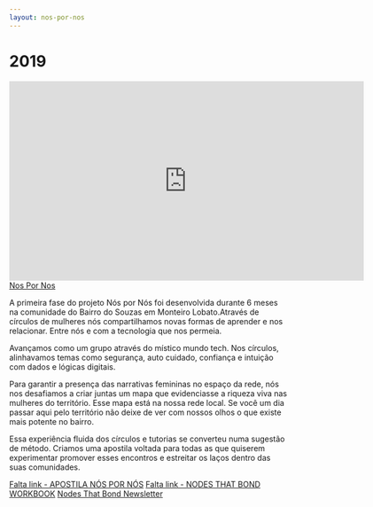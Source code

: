 ```yaml
---
layout: nos-por-nos
---
```


# 2019

<iframe src="https://player.vimeo.com/video/384171465" width="640" height="360" frameborder="0" allow="autoplay; fullscreen" allowfullscreen></iframe>
<a href="https://vimeo.com/384171465">Nos Por Nos</a>

A primeira fase do projeto Nós por Nós foi desenvolvida durante 6 meses na comunidade do Bairro do Souzas em Monteiro Lobato.Através de círculos de mulheres nós compartilhamos novas formas de aprender e nos relacionar. Entre nós e com a tecnologia que nos permeia.

Avançamos como um grupo através do místico mundo tech. Nos círculos, alinhavamos temas como segurança, auto cuidado, confiança e intuição com dados e lógicas digitais.

Para garantir a presença das narrativas femininas no espaço da rede, nós nos desafiamos a criar juntas um mapa que evidenciasse a riqueza viva nas mulheres do território. Esse mapa está na nossa rede local. Se você um dia passar aqui pelo território não deixe de ver com nossos olhos o que existe mais potente no bairro.

Essa experiência fluida dos círculos e tutorias se converteu numa sugestão de método. Criamos uma apostila voltada para todas as que quiserem experimentar promover esses encontros e estreitar os laços dentro das suas comunidades.

<a href="">Falta link - APOSTILA NÓS POR NÓS</a>
<a href="">Falta link - NODES THAT BOND WORKBOOK</a>
<a href="https://archive.org/details/nodes-that-bond-jul-dec.ok" target="_blank">Nodes That Bond Newsletter</a>
